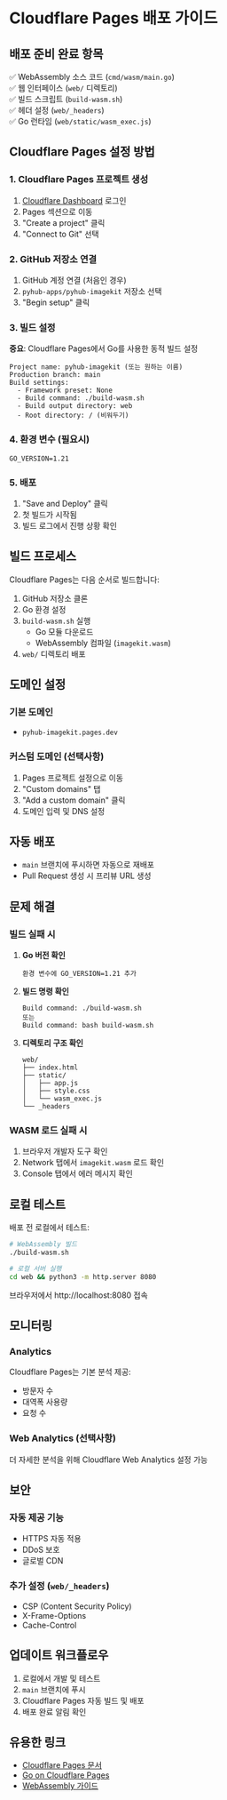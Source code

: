 # Cloudflare Pages 배포 가이드

## 배포 준비 완료 항목

✅ WebAssembly 소스 코드 (`cmd/wasm/main.go`)  
✅ 웹 인터페이스 (`web/` 디렉토리)  
✅ 빌드 스크립트 (`build-wasm.sh`)  
✅ 헤더 설정 (`web/_headers`)  
✅ Go 런타임 (`web/static/wasm_exec.js`)  

## Cloudflare Pages 설정 방법

### 1. Cloudflare Pages 프로젝트 생성

1. [Cloudflare Dashboard](https://dash.cloudflare.com/) 로그인
2. Pages 섹션으로 이동
3. "Create a project" 클릭
4. "Connect to Git" 선택

### 2. GitHub 저장소 연결

1. GitHub 계정 연결 (처음인 경우)
2. `pyhub-apps/pyhub-imagekit` 저장소 선택
3. "Begin setup" 클릭

### 3. 빌드 설정

**중요**: Cloudflare Pages에서 Go를 사용한 동적 빌드 설정

```
Project name: pyhub-imagekit (또는 원하는 이름)
Production branch: main
Build settings:
  - Framework preset: None
  - Build command: ./build-wasm.sh
  - Build output directory: web
  - Root directory: / (비워두기)
```

### 4. 환경 변수 (필요시)

```
GO_VERSION=1.21
```

### 5. 배포

1. "Save and Deploy" 클릭
2. 첫 빌드가 시작됨
3. 빌드 로그에서 진행 상황 확인

## 빌드 프로세스

Cloudflare Pages는 다음 순서로 빌드합니다:

1. GitHub 저장소 클론
2. Go 환경 설정
3. `build-wasm.sh` 실행
   - Go 모듈 다운로드
   - WebAssembly 컴파일 (`imagekit.wasm`)
4. `web/` 디렉토리 배포

## 도메인 설정

### 기본 도메인
- `pyhub-imagekit.pages.dev`

### 커스텀 도메인 (선택사항)
1. Pages 프로젝트 설정으로 이동
2. "Custom domains" 탭
3. "Add a custom domain" 클릭
4. 도메인 입력 및 DNS 설정

## 자동 배포

- `main` 브랜치에 푸시하면 자동으로 재배포
- Pull Request 생성 시 프리뷰 URL 생성

## 문제 해결

### 빌드 실패 시

1. **Go 버전 확인**
   ```
   환경 변수에 GO_VERSION=1.21 추가
   ```

2. **빌드 명령 확인**
   ```
   Build command: ./build-wasm.sh
   또는
   Build command: bash build-wasm.sh
   ```

3. **디렉토리 구조 확인**
   ```
   web/
   ├── index.html
   ├── static/
   │   ├── app.js
   │   ├── style.css
   │   └── wasm_exec.js
   └── _headers
   ```

### WASM 로드 실패 시

1. 브라우저 개발자 도구 확인
2. Network 탭에서 `imagekit.wasm` 로드 확인
3. Console 탭에서 에러 메시지 확인

## 로컬 테스트

배포 전 로컬에서 테스트:

```bash
# WebAssembly 빌드
./build-wasm.sh

# 로컬 서버 실행
cd web && python3 -m http.server 8080
```

브라우저에서 http://localhost:8080 접속

## 모니터링

### Analytics
Cloudflare Pages는 기본 분석 제공:
- 방문자 수
- 대역폭 사용량
- 요청 수

### Web Analytics (선택사항)
더 자세한 분석을 위해 Cloudflare Web Analytics 설정 가능

## 보안

### 자동 제공 기능
- HTTPS 자동 적용
- DDoS 보호
- 글로벌 CDN

### 추가 설정 (`web/_headers`)
- CSP (Content Security Policy)
- X-Frame-Options
- Cache-Control

## 업데이트 워크플로우

1. 로컬에서 개발 및 테스트
2. `main` 브랜치에 푸시
3. Cloudflare Pages 자동 빌드 및 배포
4. 배포 완료 알림 확인

## 유용한 링크

- [Cloudflare Pages 문서](https://developers.cloudflare.com/pages/)
- [Go on Cloudflare Pages](https://developers.cloudflare.com/pages/framework-guides/deploy-a-go-site/)
- [WebAssembly 가이드](https://developer.mozilla.org/docs/WebAssembly)